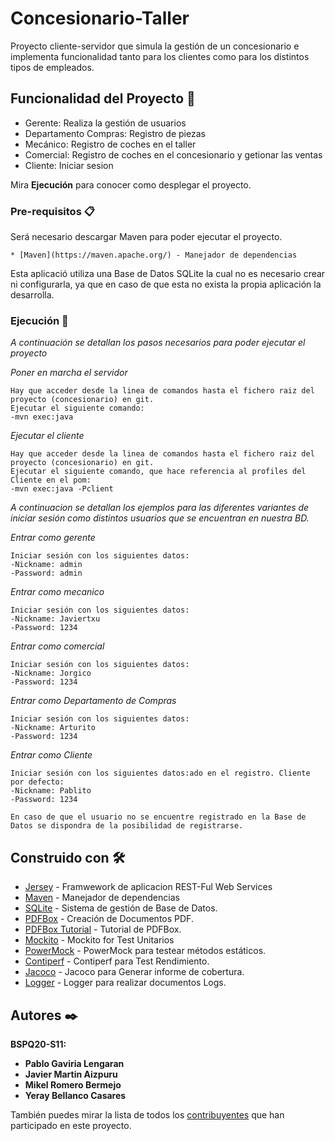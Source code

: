 # Concesionario-Taller

Proyecto cliente-servidor que simula la gestión de un concesionario e implementa funcionalidad tanto para los clientes como para los distintos tipos de empleados.

## Funcionalidad del Proyecto 🚀

* Gerente: Realiza la gestión de usuarios 
* Departamento Compras: Registro de piezas
* Mecánico: Registro de coches en el taller
* Comercial: Registro de coches en el concesionario y getionar las ventas
* Cliente: Iniciar sesion

Mira **Ejecución** para conocer como desplegar el proyecto.


### Pre-requisitos 📋

Será necesario descargar Maven para poder ejecutar el proyecto.
```
* [Maven](https://maven.apache.org/) - Manejador de dependencias
```
Esta aplicació utiliza una Base de Datos SQLite la cual no es necesario crear ni configurarla, ya que en caso de que esta no exista la propia aplicación la desarrolla. 

### Ejecución 🔧

_A continuación se detallan los pasos necesarios para poder ejecutar el proyecto_

_Poner en marcha el servidor_

```
Hay que acceder desde la linea de comandos hasta el fichero raiz del proyecto (concesionario) en git.
Ejecutar el siguiente comando:
-mvn exec:java
```

_Ejecutar el cliente_

```
Hay que acceder desde la linea de comandos hasta el fichero raiz del proyecto (concesionario) en git.
Ejecutar el siguiente comando, que hace referencia al profiles del Cliente en el pom:
-mvn exec:java -Pclient
```

_A continuacion se detallan los ejemplos para las diferentes variantes de iniciar sesión como distintos usuarios que se 
encuentran en nuestra BD._

_Entrar como gerente_

```
Iniciar sesión con los siguientes datos:
-Nickname: admin
-Password: admin

```

_Entrar como mecanico_

```
Iniciar sesión con los siguientes datos:
-Nickname: Javiertxu
-Password: 1234

```

_Entrar como comercial_

```
Iniciar sesión con los siguientes datos:
-Nickname: Jorgico
-Password: 1234

```

_Entrar como Departamento de Compras_

```
Iniciar sesión con los siguientes datos:
-Nickname: Arturito
-Password: 1234

```

_Entrar como Cliente_

```
Iniciar sesión con los siguientes datos:ado en el registro. Cliente por defecto:
-Nickname: Pablito
-Password: 1234

En caso de que el usuario no se encuentre registrado en la Base de Datos se dispondra de la posibilidad de registrarse.
```

## Construido con 🛠️

* [Jersey](http://www.dropwizard.io/1.0.2/docs/) - Framwework de aplicacion REST-Ful Web Services
* [Maven](https://maven.apache.org/) - Manejador de dependencias
* [SQLite](https://www.sqlite.org/index.html) - Sistema de gestión de Base de Datos.
* [PDFBox](https://mvnrepository.com/artifact/org.apache.pdfbox/pdfbox/2.0.1) - Creación de Documentos PDF.
* [PDFBox Tutorial](https://www.tutorialspoint.com/pdfbox/index.htm) - Tutorial de PDFBox.
* [Mockito](https://mvnrepository.com/artifact/org.mockito/mockito-core/2.18.0) - Mockito for Test Unitarios
* [PowerMock](https://mvnrepository.com/artifact/org.powermock/powermock-module-junit4/2.0.2) - PowerMock para testear métodos estáticos.
* [Contiperf](https://mvnrepository.com/artifact/org.databene/contiperf/2.3.4) - Contiperf para Test Rendimiento.
* [Jacoco](https://mvnrepository.com/artifact/org.jacoco/jacoco-maven-plugin/0.8.3) - Jacoco para Generar informe de cobertura.
* [Logger](https://mvnrepository.com/artifact/log4j/log4j/1.2.17) - Logger para realizar documentos Logs.


## Autores ✒️

**BSPQ20-S11:**
* **Pablo Gaviria Lengaran** 
* **Javier Martin Aizpuru** 
* **Mikel Romero Bermejo**
* **Yeray Bellanco Casares**

También puedes mirar la lista de todos los [contribuyentes](https://github.com/javimartin22/grupo07spq/contributors) que han participado en este proyecto. 

